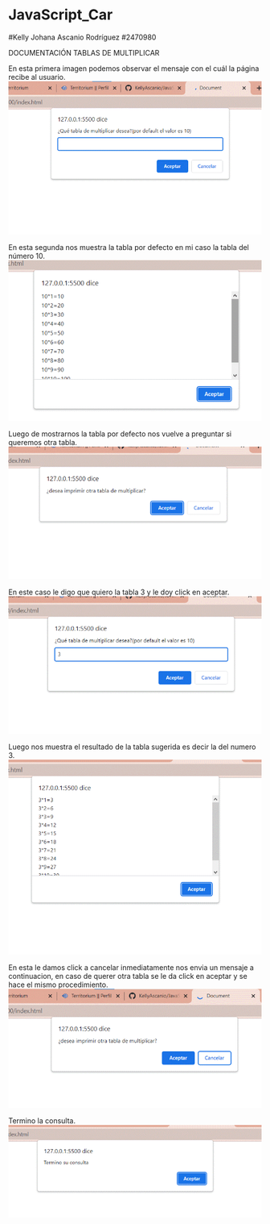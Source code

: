 # JavaScript_Car
#Kelly Johana Ascanio Rodríguez
#2470980

DOCUMENTACIÓN TABLAS DE MULTIPLICAR

En esta primera imagen podemos observar el mensaje con el cuál la página recibe al usuario. 
![](https://github.com/KellyAscanio/JavaScript_Car/blob/main/TABLAS%20DE%20MULTIPLICAR/1%20pag.gif)


En esta segunda nos muestra la tabla por defecto en mi caso la tabla del número 10.
![](https://github.com/KellyAscanio/JavaScript_Car/blob/main/TABLAS%20DE%20MULTIPLICAR/2%20pag.gif)


Luego de mostrarnos la tabla por defecto nos vuelve a preguntar si queremos otra tabla.
![](https://github.com/KellyAscanio/JavaScript_Car/blob/main/TABLAS%20DE%20MULTIPLICAR/3%20pag.gif)


En este caso le digo que quiero la tabla 3 y le doy click en aceptar.
![](https://github.com/KellyAscanio/JavaScript_Car/blob/main/TABLAS%20DE%20MULTIPLICAR/4%20pag.gif)


Luego nos muestra el resultado de la tabla sugerida es decir la del numero 3.
![](https://github.com/KellyAscanio/JavaScript_Car/blob/main/TABLAS%20DE%20MULTIPLICAR/5%20pag.gif)


En esta le damos click a cancelar inmediatamente nos envia un mensaje a continuacion, en caso de querer otra tabla se le da click en aceptar y se hace el mismo procedimiento.
![](https://github.com/KellyAscanio/JavaScript_Car/blob/main/TABLAS%20DE%20MULTIPLICAR/6%20pag.gif)


Termino la consulta.
![](https://github.com/KellyAscanio/JavaScript_Car/blob/main/TABLAS%20DE%20MULTIPLICAR/7%20pag.gif)

